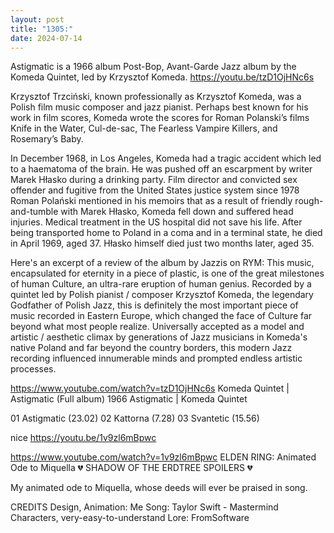 ```yaml
---
layout: post
title: "1305:"
date: 2024-07-14
---
```


Astigmatic is a 1966 album Post-Bop, Avant-Garde Jazz album by the Komeda Quintet, led by Krzysztof Komeda.
https://youtu.be/tzD1OjHNc6s

Krzysztof Trzciński, known professionally as Krzysztof Komeda, was a Polish film music composer and jazz pianist. Perhaps best known for his work in film scores, Komeda wrote the scores for Roman Polanski’s films Knife in the Water, Cul-de-sac, The Fearless Vampire Killers, and Rosemary’s Baby.

In December 1968, in Los Angeles, Komeda had a tragic accident which led to a haematoma of the brain. He was pushed off an escarpment by writer Marek Hłasko during a drinking party. Film director and convicted sex offender and fugitive from the United States justice system since 1978 Roman Polański mentioned in his memoirs that as a result of friendly rough-and-tumble with Marek Hłasko, Komeda fell down and suffered head injuries. Medical treatment in the US hospital did not save his life. After being transported home to Poland in a coma and in a terminal state, he died in April 1969, aged 37. Hłasko himself died just two months later, aged 35.


Here's an excerpt of a review of the album by Jazzis on RYM:
This music, encapsulated for eternity in a piece of plastic, is one of the great milestones of human Culture, an ultra-rare eruption of human genius. Recorded by a quintet led by Polish pianist / composer Krzysztof Komeda, the legendary Godfather of Polish Jazz, this is definitely the most important piece of music recorded in Eastern Europe, which changed the face of Culture far beyond what most people realize. Universally accepted as a model and artistic / aesthetic climax by generations of Jazz musicians in Komeda's native Poland and far beyond the country borders, this modern Jazz recording influenced innumerable minds and prompted endless artistic processes.

https://www.youtube.com/watch?v=tzD1OjHNc6s
Komeda Quintet | Astigmatic (Full album)
1966 Astigmatic | Komeda Quintet

01 Astigmatic (23.02)
02 Kattorna (7.28)
03 Svantetic (15.56)


nice
https://youtu.be/1v9zl6mBpwc

https://www.youtube.com/watch?v=1v9zl6mBpwc
ELDEN RING:  Animated Ode to Miquella
💔 SHADOW OF THE ERDTREE SPOILERS 💔

My animated ode to Miquella, whose deeds will ever be praised in song. 

CREDITS
Design, Animation: Me
Song: Taylor Swift - Mastermind
Characters, very-easy-to-understand Lore: FromSoftware
